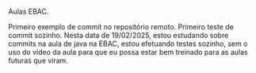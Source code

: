 Aulas EBAC.

Primeiro exemplo de commit no repositório remoto.
Primeiro teste de commit sozinho.
Nesta data de 19/02/2025, estou estudando sobre commits na aula de java na EBAC, estou efetuando testes sozinho, sem o uso do vídeo da aula para que eu possa estar bem treinado para as aulas futuras que viram.